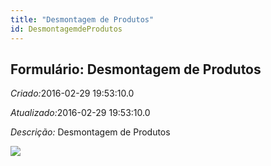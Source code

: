 ```yaml
---
title: "Desmontagem de Produtos"
id: DesmontagemdeProdutos
---
```

<div id="d42479e1" class="section chapter">

<div class="titlepage">

<div>

<div>

## Formulário: Desmontagem de Produtos

</div>

</div>

</div>

<span class="emphasis"> *Criado:*</span>2016-02-29 19:53:10.0

<span class="emphasis">*Atualizado:*</span>2016-02-29 19:53:10.0

<span class="emphasis"> *Descrição:* </span>Desmontagem de Produtos

![](/img/manual/DesmontagemdeProdutos.png)

</div>
